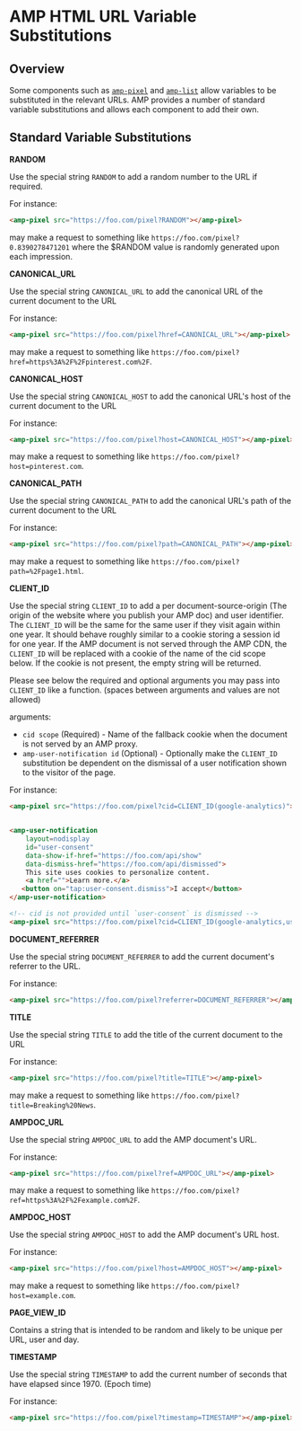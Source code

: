 <!---
Copyright 2015 The AMP HTML Authors. All Rights Reserved.

Licensed under the Apache License, Version 2.0 (the "License");
you may not use this file except in compliance with the License.
You may obtain a copy of the License at

      http://www.apache.org/licenses/LICENSE-2.0

Unless required by applicable law or agreed to in writing, software
distributed under the License is distributed on an "AS-IS" BASIS,
WITHOUT WARRANTIES OR CONDITIONS OF ANY KIND, either express or implied.
See the License for the specific language governing permissions and
limitations under the License.
-->

# AMP HTML URL Variable Substitutions

## Overview

Some components such as [`amp-pixel`](../builtins/amp-pixel.md) and
[`amp-list`](../extensions/amp-list/amp-list.md) allow variables to be substituted
in the relevant URLs. AMP provides a number of standard variable substitutions and
allows each component to add their own.

## Standard Variable Substitutions

**RANDOM**

Use the special string `RANDOM` to add a random number to the URL if required.

For instance:
```html
<amp-pixel src="https://foo.com/pixel?RANDOM"></amp-pixel>
```
may make a request to something like `https://foo.com/pixel?0.8390278471201` where the $RANDOM value is randomly generated upon each impression.

**CANONICAL_URL**

Use the special string `CANONICAL_URL` to add the canonical URL of the current document to the URL

For instance:
```html
<amp-pixel src="https://foo.com/pixel?href=CANONICAL_URL"></amp-pixel>
```
may make a request to something like `https://foo.com/pixel?href=https%3A%2F%2Fpinterest.com%2F`.

**CANONICAL_HOST**

Use the special string `CANONICAL_HOST` to add the canonical URL's host of the current document to the URL

For instance:
```html
<amp-pixel src="https://foo.com/pixel?host=CANONICAL_HOST"></amp-pixel>
```
may make a request to something like `https://foo.com/pixel?host=pinterest.com`.

**CANONICAL_PATH**

Use the special string `CANONICAL_PATH` to add the canonical URL's path of the current document to the URL

For instance:
```html
<amp-pixel src="https://foo.com/pixel?path=CANONICAL_PATH"></amp-pixel>
```
may make a request to something like `https://foo.com/pixel?path=%2Fpage1.html`.

**CLIENT_ID**

Use the special string `CLIENT_ID` to add a per document-source-origin (The origin of the website where you publish your AMP doc) and user identifier. The `CLIENT_ID` will be the same for the same user if they visit again within one year. It should behave roughly similar to a cookie storing a session id for one year. If the AMP document is not served through the AMP CDN, the `CLIENT_ID` will be replaced with a cookie of the name of the cid scope below. If the cookie is not present, the empty string will be returned.

Please see below the required and optional arguments you may
pass into `CLIENT_ID` like a function. (spaces between arguments and values are not allowed)

arguments:
  - `cid scope` (Required) - Name of the fallback cookie when the document
    is not served by an AMP proxy.
  - `amp-user-notification id` (Optional) - Optionally make the `CLIENT_ID`
    substitution be dependent on the dismissal of a user notification shown to the visitor
    of the page.

For instance:
```html
<amp-pixel src="https://foo.com/pixel?cid=CLIENT_ID(google-analytics)"></amp-pixel>


<amp-user-notification
    layout=nodisplay
    id="user-consent"
    data-show-if-href="https://foo.com/api/show"
    data-dismiss-href="https://foo.com/api/dismissed">
    This site uses cookies to personalize content.
    <a href="">Learn more.</a>
   <button on="tap:user-consent.dismiss">I accept</button>
</amp-user-notification>

<!-- cid is not provided until `user-consent` is dismissed -->
<amp-pixel src="https://foo.com/pixel?cid=CLIENT_ID(google-analytics,user-consent)"></amp-pixel>
```

**DOCUMENT_REFERRER**

Use the special string `DOCUMENT_REFERRER` to add the current document's referrer to the URL.

For instance:
```html
<amp-pixel src="https://foo.com/pixel?referrer=DOCUMENT_REFERRER"></amp-pixel>
```

**TITLE**

Use the special string `TITLE` to add the title of the current document to the URL

For instance:
```html
<amp-pixel src="https://foo.com/pixel?title=TITLE"></amp-pixel>
```
may make a request to something like `https://foo.com/pixel?title=Breaking%20News`.

**AMPDOC_URL**

Use the special string `AMPDOC_URL` to add the AMP document's URL.

For instance:
```html
<amp-pixel src="https://foo.com/pixel?ref=AMPDOC_URL"></amp-pixel>
```
may make a request to something like `https://foo.com/pixel?ref=https%3A%2F%2Fexample.com%2F`.

**AMPDOC_HOST**

Use the special string `AMPDOC_HOST` to add the AMP document's URL host.

For instance:
```html
<amp-pixel src="https://foo.com/pixel?host=AMPDOC_HOST"></amp-pixel>
```
may make a request to something like `https://foo.com/pixel?host=example.com`.

**PAGE_VIEW_ID**

Contains a string that is intended to be random and likely to be unique per URL, user and day.

**TIMESTAMP**

Use the special string `TIMESTAMP` to add the current number of seconds that
have elapsed since 1970. (Epoch time)

For instance:
```html
<amp-pixel src="https://foo.com/pixel?timestamp=TIMESTAMP"></amp-pixel>
```
